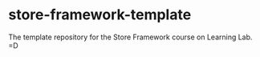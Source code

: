 # store-framework-template
The template repository for the Store Framework course on Learning Lab. =D
